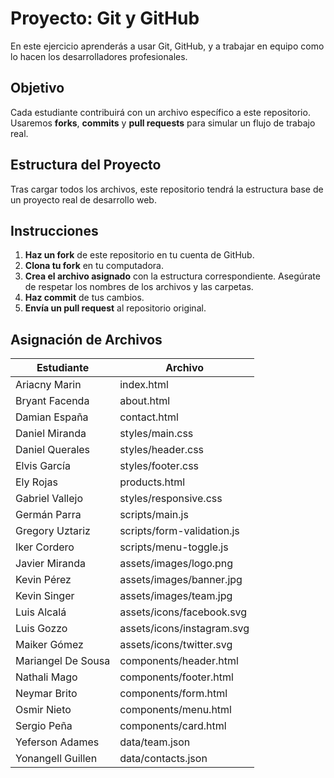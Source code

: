 # Proyecto: Git y GitHub

En este ejercicio aprenderás a usar Git, GitHub, y a trabajar en equipo como lo hacen los desarrolladores profesionales.

## Objetivo

Cada estudiante contribuirá con un archivo específico a este repositorio. Usaremos **forks**, **commits** y **pull requests** para simular un flujo de trabajo real.

## Estructura del Proyecto

Tras cargar todos los archivos, este repositorio tendrá la estructura base de un proyecto real de desarrollo web.

## Instrucciones

1. **Haz un fork** de este repositorio en tu cuenta de GitHub.
2. **Clona tu fork** en tu computadora.
3. **Crea el archivo asignado** con la estructura correspondiente. Asegúrate de respetar los nombres de los archivos y las carpetas.
4. **Haz commit** de tus cambios.
5. **Envía un pull request** al repositorio original.

## Asignación de Archivos

| Estudiante         | Archivo                    |
| ------------------ | -------------------------- |
| Ariacny Marin      | index.html                 |
| Bryant Facenda     | about.html                 |
| Damian España      | contact.html               |
| Daniel Miranda     | styles/main.css            |
| Daniel Querales    | styles/header.css          |
| Elvis García       | styles/footer.css          |
| Ely Rojas          | products.html              |
| Gabriel Vallejo    | styles/responsive.css      |
| Germán Parra       | scripts/main.js            |
| Gregory Uztariz    | scripts/form-validation.js |
| Iker Cordero       | scripts/menu-toggle.js     |
| Javier Miranda     | assets/images/logo.png     |
| Kevin Pérez        | assets/images/banner.jpg   |
| Kevin Singer       | assets/images/team.jpg     |
| Luis Alcalá        | assets/icons/facebook.svg  |
| Luis Gozzo         | assets/icons/instagram.svg |
| Maiker Gómez       | assets/icons/twitter.svg   |
| Mariangel De Sousa | components/header.html     |
| Nathali Mago       | components/footer.html     |
| Neymar Brito       | components/form.html       |
| Osmir Nieto        | components/menu.html       |
| Sergio Peña        | components/card.html       |
| Yeferson Adames    | data/team.json             |
| Yonangell Guillen  | data/contacts.json         |
